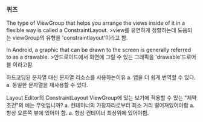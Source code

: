 ### 퀴즈

The type of ViewGroup that helps you arrange the views inside of it in a flexible way is called a ConstraintLayout.
&#62;view를 유연하게 정렬하는데 도움되는 viewGroup의 유형을 'constraintlayout'이라고 함.

In Android, a graphic that can be drawn to the screen is generally referred to as a drawable.
&#62;안드로이드에서 화면에 그릴 수 있는 그래픽을 'drawable'드로어블 이라고함.

하드코딩된 문자열 대신 문자열 리소스를 사용하는이유
a. 앱을 더 쉽게 번역할 수 있다.
a. 동일한 문자열을 재사용할 수 있다. 

Layout Editor의 ConstraintLayout ViewGroup에 있는 보기에 적용할 수 있는 "제약조건"의 예는 무엇입니까?
a. 컨테이너의 가장자리로부터 최소 거리 떨어져있어야함
a. 항상 오른쪽 뷰에 있어야 함.
a. 항상 컨테이너 최상위에 있어야함.
